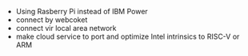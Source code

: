 *  Using Rasberry Pi instead of IBM Power
*  connect by webcoket
*  connect vir local area network
*  make cloud service to port and optimize Intel intrinsics to RISC-V or ARM